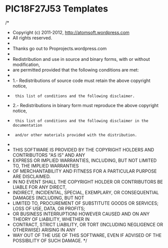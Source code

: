 PIC18F27J53 Templates
======================

/*
 *  Copyright (c) 2011-2012, http://atomsoft.wordpress.com
 *  All rights reserved.
 *	
 *  Thanks go out to Proprojects.wordpress.com
 *
 *  Redistribution and use in source and binary forms, with or without modification,
 *  are permitted provided that the following conditions are met:
 *
 *  1.- Redistributions of source code must retain the above copyright notice,
 *      this list of conditions and the following disclaimer.
 *  2.- Redistributions in binary form must reproduce the above copyright notice,
 *      this list of conditions and the following disclaimer in the documentation
 *      and/or other materials provided with the distribution.
 *
 *  THIS SOFTWARE IS PROVIDED BY THE COPYRIGHT HOLDERS AND CONTRIBUTORS "AS IS" AND ANY
 *  EXPRESS OR IMPLIED WARRANTIES, INCLUDING, BUT NOT LIMITED TO, THE IMPLIED WARRANTIES
 *  OF MERCHANTABILITY AND FITNESS FOR A PARTICULAR PURPOSE ARE DISCLAIMED.
 *  IN NO EVENT SHALL THE COPYRIGHT HOLDER OR CONTRIBUTORS BE LIABLE FOR ANY DIRECT,
 *  INDIRECT, INCIDENTAL, SPECIAL, EXEMPLARY, OR CONSEQUENTIAL DAMAGES (INCLUDING, BUT NOT
 *  LIMITED TO, PROCUREMENT OF SUBSTITUTE GOODS OR SERVICES; LOSS OF USE, DATA, OR PROFITS;
 *  OR BUSINESS INTERRUPTION) HOWEVER CAUSED AND ON ANY THEORY OF LIABILITY, WHETHER IN
 *  CONTRACT, STRICT LIABILITY, OR TORT (INCLUDING NEGLIGENCE OR OTHERWISE) ARISING IN ANY
 *  WAY OUT OF THE USE OF THIS SOFTWARE, EVEN IF ADVISED OF THE POSSIBILITY OF SUCH DAMAGE.
 */